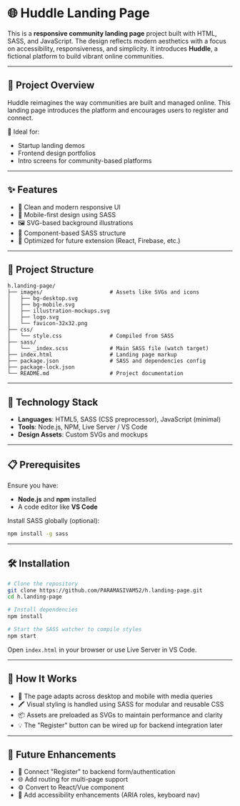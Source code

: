 # 🌐 Huddle Landing Page

This is a **responsive community landing page** project built with HTML, SASS, and JavaScript. The design reflects modern aesthetics with a focus on accessibility, responsiveness, and simplicity. It introduces **Huddle**, a fictional platform to build vibrant online communities.

---

## 📌 Project Overview

Huddle reimagines the way communities are built and managed online. This landing page introduces the platform and encourages users to register and connect.

🧭 Ideal for:

* Startup landing demos
* Frontend design portfolios
* Intro screens for community-based platforms

---

## ✨ Features

* 🎨 Clean and modern responsive UI
* 📱 Mobile-first design using SASS
* 🖼️ SVG-based background illustrations
* 🧩 Component-based SASS structure
* 🧠 Optimized for future extension (React, Firebase, etc.)

---

## 📁 Project Structure

```
h.landing-page/
├── images/                     # Assets like SVGs and icons
│   ├── bg-desktop.svg
│   ├── bg-mobile.svg
│   ├── illustration-mockups.svg
│   ├── logo.svg
│   └── favicon-32x32.png
├── css/
│   └── style.css               # Compiled from SASS
├── sass/
│   └── _index.scss             # Main SASS file (watch target)
├── index.html                  # Landing page markup
├── package.json                # SASS and dependencies config
├── package-lock.json
└── README.md                   # Project documentation
```

---

## 🔧 Technology Stack

* **Languages**: HTML5, SASS (CSS preprocessor), JavaScript (minimal)
* **Tools**: Node.js, NPM, Live Server / VS Code
* **Design Assets**: Custom SVGs and mockups

---

## 📋 Prerequisites

Ensure you have:

* **Node.js** and **npm** installed
* A code editor like **VS Code**

Install SASS globally (optional):

```bash
npm install -g sass
```

---

## 🛠 Installation

```bash
# Clone the repository
git clone https://github.com/PARAMASIVAM52/h.landing-page.git
cd h.landing-page

# Install dependencies
npm install

# Start the SASS watcher to compile styles
npm start
```

Open `index.html` in your browser or use Live Server in VS Code.

---

## 📄 How It Works

* 📱 The page adapts across desktop and mobile with media queries
* 🖍️ Visual styling is handled using SASS for modular and reusable CSS
* 📦 Assets are preloaded as SVGs to maintain performance and clarity
* 💡 The "Register" button can be wired up for backend integration later

---

## 🚀 Future Enhancements

* 🔐 Connect "Register" to backend form/authentication
* 🌐 Add routing for multi-page support
* ⚙️ Convert to React/Vue component
* 🧪 Add accessibility enhancements (ARIA roles, keyboard nav)
